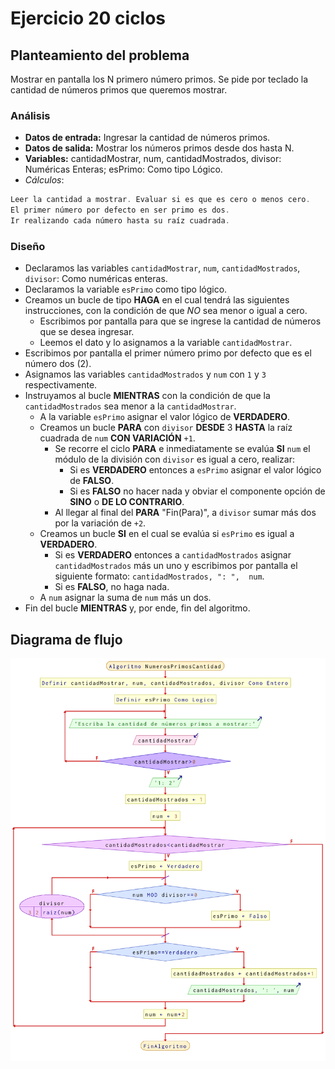 # Ejercicio 20 ciclos

## Planteamiento del problema

Mostrar en pantalla los N primero número primos. Se pide por teclado la cantidad de números primos que queremos mostrar.

### Análisis

- **Datos de entrada:** Ingresar la cantidad de números primos.
- **Datos de salida:** Mostrar los números primos desde dos hasta N.
- **Variables:** cantidadMostrar, num, cantidadMostrados, divisor: Numéricas Enteras; esPrimo: Como tipo Lógico.
- *Cálculos*:
```C
Leer la cantidad a mostrar. Evaluar si es que es cero o menos cero.
El primer número por defecto en ser primo es dos.
Ir realizando cada número hasta su raíz cuadrada.
```

### Diseño

- Declaramos las variables `cantidadMostrar`, `num`, `cantidadMostrados`, `divisor`: Como numéricas enteras.
- Declaramos la variable `esPrimo` como tipo lógico.
- Creamos un bucle de tipo **HAGA** en el cual tendrá las siguientes instrucciones, con la condición de que *NO* sea menor o igual a cero.
    - Escribimos por pantalla para que se ingrese la cantidad de números que se desea ingresar.
    - Leemos el dato y lo asignamos a la variable `cantidadMostrar`.
- Escribimos por pantalla el primer número primo por defecto que es el número dos (2).
- Asignamos las variables `cantidadMostrados` y `num` con `1` y `3` respectivamente.
- Instruyamos al bucle **MIENTRAS** con la condición de que la `cantidadMostrados` sea menor a la `cantidadMostrar`.
    - A la variable `esPrimo` asignar el valor lógico de **VERDADERO**.
    - Creamos un bucle **PARA** con `divisor` **DESDE** 3 **HASTA** la raíz cuadrada de `num` **CON VARIACIÓN** `+1`.
        - Se recorre el ciclo **PARA** e inmediatamente se evalúa **SI** `num` el módulo de la división con `divisor` es igual a cero, realizar:
            - Si es **VERDADERO** entonces a `esPrimo` asignar el valor lógico de **FALSO**.
            - Si es **FALSO** no hacer nada y obviar el componente opción de **SINO** o **DE LO CONTRARIO**.
        - Al llegar al final del **PARA** "Fin(Para)", a `divisor` sumar más dos por la variación de `+2`.
    - Creamos un bucle **SI** en el cual se evalúa si `esPrimo` es igual a **VERDADERO**.
        - Si es **VERDADERO** entonces a `cantidadMostrados` asignar `cantidadMostrados` más un uno y escribimos por pantalla el siguiente formato: `cantidadMostrados, ": ",  num`.
        - Si es **FALSO**, no haga nada.
    - A `num` asignar la suma de `num` más un dos.
- Fin del bucle **MIENTRAS** y, por ende, fin del algoritmo.

## Diagrama de flujo

![DFD del ejercicio 20 ciclos](./Ejercicio20DFD.png)
